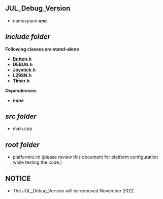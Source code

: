 ## JUL_Debug_Version

- namespace ***uno***

## ***include folder***

**Following classes are stand-alone**
- **Button.h**
- **DEBUG.h**
- **Joystick.h**
- **L298N.h**
- **Timer.h**

***Dependencies***
- ***none***

## ***src folder***

- main.cpp

## ***root folder***

- platformio.ini        (please review this document for platform configuration while testing the code.)

## NOTICE

- The JUL_Debug_Version will be removed November 2022.
